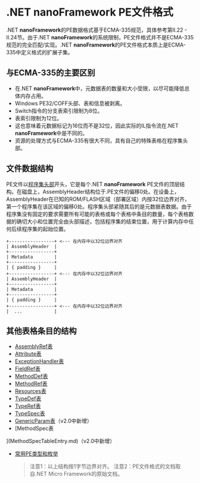 # .NET **nanoFramework** PE文件格式

.NET **nanoFramework**的PE数据格式基于ECMA-335规范，具体参考第II.22 - II.24节。由于.NET **nanoFramework**的系统限制，PE文件格式并不是ECMA-335规范的完全匹配/实现。.NET **nanoFramework**的PE文件格式本质上是ECMA-335中定义格式的扩展子集。

## 与ECMA-335的主要区别

- 在.NET **nanoFramework**中，元数据表的数量和大小受限，以尽可能降低总体内存占用。
- Windows PE32/COFF头部、表和信息被剥离。
- Switch指令的分支表索引限制为8位。
- 表索引限制为12位。
- 这也意味着元数据标记为16位而不是32位，因此实际的IL指令流在.NET **nanoFramework**中是不同的。
- 资源的处理方式与ECMA-335有很大不同，具有自己的特殊表格在程序集头部。

## 文件数据结构

PE文件以[程序集头部](AssemblyHeader.md)开头，它是每个.NET **nanoFramework** PE文件的顶层结构。在磁盘上，AssemblyHeader结构位于.PE文件的偏移0处。在设备上，AssemblyHeader在已知的ROM/FLASH区域（部署区域）内按32位边界对齐，第一个程序集在该区域的偏移0处。程序集头部紧随其后的是元数据表数据。由于程序集没有固定的要求需要所有可能的表格或每个表格中条目的数量，每个表格数据的确切大小和位置完全由头部描述，包括程序集的结束位置，用于计算内存中任何后续程序集的起始位置。

```text
+-----------------+ <--- 在内存中以32位边界对齐
| AssemblyHeader  |
+-----------------+
| Metadata        |
+-----------------+
| { padding }     |
+-----------------+ <--- 在内存中以32位边界对齐
| AssemblyHeader  |
+-----------------+
| Metadata        |
+-----------------+
| { padding }     |
+-----------------+ <--- 在内存中以32位边界对齐
|  ...            |
```

## 其他表格条目的结构

- [AssemblyRef表](AssemblyRefTableEntry.md)
- [Attribute表](AttributeTableEntry.md)
- [ExceptionHandler表](ExceptionHandlerTableEntry.md)
- [FieldRef表](FieldRefTableEntry.md)
- [MethodDef表](MethodDefTableEntry.md)
- [MethodRef表](MethodRefTableEntry.md)
- [Resources表](ResourcesTableEntry.md)
- [TypeDef表](TypeDefTableEntry.md)
- [TypeRef表](TypeRefTableEntry.md)
- [TypeSpec表](TypeSpecTableEntry.md)
- [GenericParam表](GenericParamTableEntry.md)（v2.0中新增）
- [MethodSpec表

](MethodSpecTableEntry.md)（v2.0中新增）
- [常用PE类型和枚举](Common-PE-Types-and-Enumerations.md)

    > 注意1：以上结构按1字节边界对齐。
    > 注意2：PE文件格式的文档取自.NET Micro Framework的原始文档。
